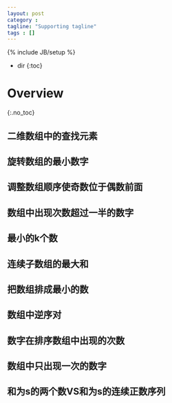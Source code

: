 ```yaml
---
layout: post
category :
tagline: "Supporting tagline"
tags : []
---
```

{% include JB/setup %}

* dir
{:toc}

# Overview
{:.no_toc}

## 二维数组中的查找元素

## 旋转数组的最小数字

## 调整数组顺序使奇数位于偶数前面

## 数组中出现次数超过一半的数字

## 最小的k个数

## 连续子数组的最大和

## 把数组排成最小的数

## 数组中逆序对

## 数字在排序数组中出现的次数

## 数组中只出现一次的数字

## 和为s的两个数VS和为s的连续正数序列

##

##
